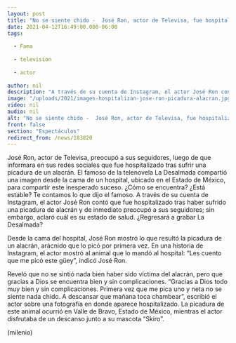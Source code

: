 ```yaml
---
layout: post
title: "No se siente chido -  José Ron, actor de Televisa, fue hospitalizado tras picadura de alacrán"
date: 2021-04-12T16:49:00.000-06:00
tags:
  
  - Fama
  
  - television
  
  - actor
  
author: nil
description: "A través de su cuenta de Instagram, el actor José Ron contó que fue hospitalizado tras haber sufrido una picadura de alacrán. Te contamos cómo se encuentra el famoso de Televisa. "
image: "/uploads/2021/images-hospitalizan-jose-ron-picadura-alacran.jpg"
video: nil
audio: nil
alt: "No se siente chido -  José Ron, actor de Televisa, fue hospitalizado tras picadura de alacrán"
front: false
section: "Espectáculos"
redirect_from: /news/183820
---
```


José Ron, actor de Televisa, preocupó a sus seguidores, luego de que informara en sus redes sociales que fue hospitalizado tras sufrir una picadura de un alacrán. El famoso de la telenovela La Desalmada compartió una imagen desde la cama de un hospital, ubicado en el Estado de México, para compartir este inesperado suceso. ¿Cómo se encuentra? ¿Está estable? Te contamos lo que dijo el famoso. A través de su cuenta de Instagram, el actor José Ron contó que fue hospitalizado tras haber sufrido una picadura de alacrán y de inmediato preocupó a sus seguidores; sin embargo, aclaró cuál es su estado de salud. ¿Regresará a grabar La Desalmada? 

Desde la cama del hospital, José Ron mostró lo que resultó la picadura de un alacrán,  arácnido que lo picó por primera vez. En una historia de Instagram, el actor mostró al animal que lo mandó al hospital: “Les cuento que me picó este güey”, indicó José Ron. 

Reveló que no se sintió nada bien haber sido víctima del alacrán, pero que gracias a Dios se encuentra bien y sin complicaciones. “Gracias a Dios todo muy bien y sin complicaciones. Primera vez que me pica uno y neta no se siente nada chido. A descansar que mañana toca chambear”, escribió el actor sobre una fotografía en donde aparece hospitalizado. 
La picadura de este animal ocurrió en Valle de Bravo, Estado de México, mientras el actor disfrutaba de un descanso junto a su mascota “Skiro”. 


(milenio)